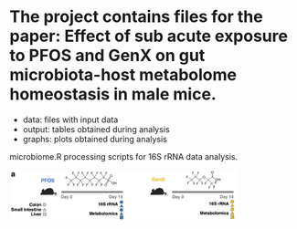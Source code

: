 # The project contains files for the paper: Effect of sub acute exposure to PFOS and GenX on gut microbiota-host metabolome homeostasis in male mice.

- data: files with input data
- output: tables obtained during analysis
- graphs: plots obtained during analysis

microbiome.R processing scripts for 16S rRNA data analysis.

<img align="center" src="Schematic.png" alt="Project" width="400">
